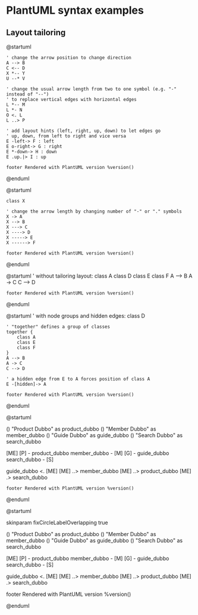 # PlantUML syntax examples

## Layout tailoring

@startuml
 
    ' change the arrow position to change direction
    A --> B
    C <-- D
    X *-- Y
    U --* V
 
    ' change the usual arrow length from two to one symbol (e.g. "-" instead of "--")
    ' to replace vertical edges with horizontal edges
    L *-- M
    L *- N
    O <. L
    L ..> P
 
    ' add layout hints (left, right, up, down) to let edges go
    ' up, down, from left to right and vice versa
    E -left-> F : left
    E o-right-> G : right
    E *-down-> H : down
    E .up.|> I : up

    footer Rendered with PlantUML version %version()
 
@enduml

@startuml
 
    class X
 
    ' change the arrow length by changing number of "-" or "." symbols
    X -> A
    X --> B
    X ---> C
    X ----> D
    X -----> E
    X ------> F

    footer Rendered with PlantUML version %version()
 
@enduml

@startuml
    ' without tailoring layout:
    class A
    class D
    class E
    class F
    A --> B
    A -> C
    C --> D

    footer Rendered with PlantUML version %version()
@enduml

@startuml
    ' with node groups and hidden edges:
    class D
 
    ' "together" defines a group of classes
    together {
        class A
        class E
        class F
    }
    A --> B
    A -> C
    C --> D
 
    ' a hidden edge from E to A forces position of class A
    E -[hidden]-> A

    footer Rendered with PlantUML version %version()
@enduml

@startuml
 
() "Product Dubbo" as product_dubbo
() "Member Dubbo" as member_dubbo
() "Guide Dubbo" as guide_dubbo
() "Search Dubbo" as search_dubbo
 
[ME]
[P] - product_dubbo
member_dubbo - [M]
[G] - guide_dubbo
search_dubbo - [S]
 
guide_dubbo <. [ME]
[ME] ..> member_dubbo
[ME] ..> product_dubbo
[ME] .> search_dubbo

    footer Rendered with PlantUML version %version()
 
@enduml

@startuml
 
skinparam fixCircleLabelOverlapping true
 
() "Product Dubbo" as product_dubbo
() "Member Dubbo" as member_dubbo
() "Guide Dubbo" as guide_dubbo
() "Search Dubbo" as search_dubbo
 
[ME]
[P] - product_dubbo
member_dubbo - [M]
[G] - guide_dubbo
search_dubbo - [S]
 
guide_dubbo <. [ME]
[ME] ..> member_dubbo
[ME] ..> product_dubbo
[ME] .> search_dubbo

footer Rendered with PlantUML version %version()
 
@enduml






